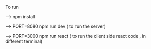 To run

--> npm install

--> PORT=8080 npm run dev ( to run the server)

--> PORT=3000 npm run react ( to run the client side react code , in different terminal)
